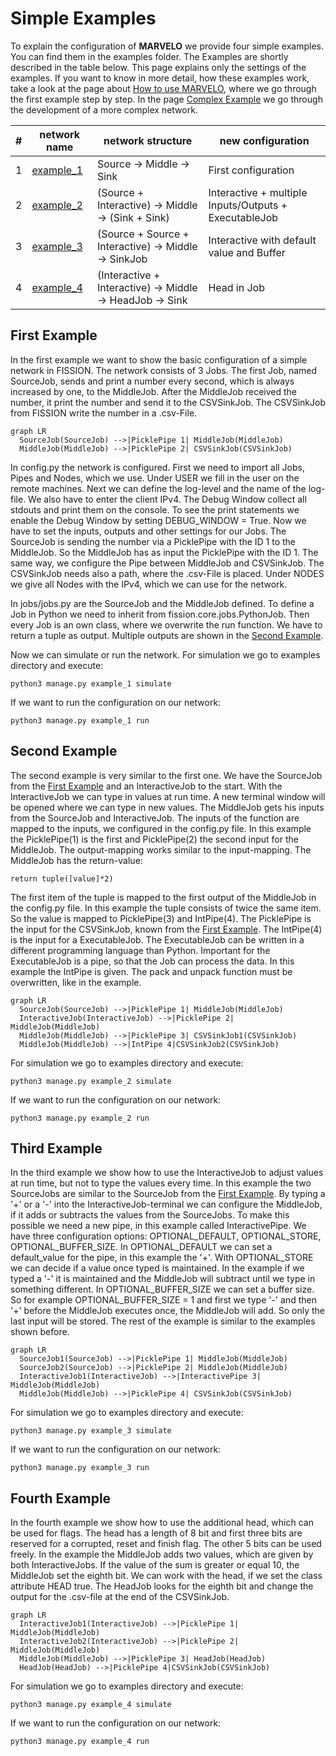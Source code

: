 # Simple Examples

To explain the configuration of **MARVELO** we provide four simple examples. You can find them in the examples folder. The Examples are shortly described in the table below.
This page explains only the settings of the examples. If you want to know in more detail, how these examples work, take a look at the page about [How to use MARVELO](usage), where we go through the first example step by step. In the page [Complex Example](complex_examples) we go through the development of a more complex network. 


| # | network name                              | network structure                                        | new configuration                                           |
|---|-------------------------------------------|----------------------------------------------------------|-------------------------------------------------------------|
| 1 | [example_1](#first-example)               | Source -> Middle -> Sink                                 | First configuration                                         |
| 2 | [example_2](#second-example)              | (Source + Interactive) -> Middle -> (Sink + Sink)        | Interactive + multiple Inputs/Outputs + ExecutableJob       |
| 3 | [example_3](#third-example)               | (Source + Source + Interactive) -> Middle -> SinkJob     | Interactive with default value and Buffer                   |
| 4 | [example_4](#fourth-example)              | (Interactive + Interactive) -> Middle -> HeadJob -> Sink | Head in Job                                                 |



## First Example

In the first example we want to show the basic configuration of a simple network in FISSION. The network consists of 3 Jobs. The first Job, named SourceJob, sends and print a number every second, which is always increased by one, to the MiddleJob. After the MiddleJob received the number, it print the number and send it to the CSVSinkJob. The CSVSinkJob from FISSION write the number in a .csv-File. 

```mermaid
graph LR
  SourceJob(SourceJob) -->|PicklePipe 1| MiddleJob(MiddleJob)
  MiddleJob(MiddleJob) -->|PicklePipe 2| CSVSinkJob(CSVSinkJob)
```

In config.py the network is configured. First we need to import all Jobs, Pipes and Nodes, which we use. Under USER we fill in the user on the remote machines. Next we can define the log-level and the name of the log-file. We also have to enter the client IPv4. The Debug Window collect all stdouts and print them on the console. To see the print statements we enable the Debug Window by setting DEBUG_WINDOW = True. Now we have to set the inputs, outputs and other settings for our Jobs. The SourceJob is sending the number via a PicklePipe with the ID 1 to the MiddleJob. So the MiddleJob has as input the PicklePipe with the ID 1. The same way, we configure the Pipe between MiddleJob and CSVSinkJob. The CSVSinkJob needs also a path, where the .csv-File is placed. Under NODES we give all Nodes with the IPv4, which we can use for the network.

In jobs/jobs.py are the SourceJob and the MiddleJob defined. To define a Job in Python we need to inherit from fission.core.jobs.PythonJob. Then every Job is an own class, where we overwrite the run function. We have to return a tuple as output. Multiple outputs are shown in the [Second Example](#second-example). 

Now we can simulate or run the network. For simulation we go to examples directory and execute:
```
python3 manage.py example_1 simulate
```
If we want to run the configuration on our network:
```
python3 manage.py example_1 run
```

## Second Example

The second example is very similar to the first one. We have the SourceJob from the [First Example](#first-example) and an InteractiveJob to the start. With the InteractiveJob we can type in values at run time. A new terminal window will be opened where we can type in new values. The MiddleJob gets his inputs from the SourceJob and InteractiveJob. The inputs of the function are mapped to the inputs, we configured in the config.py file. In this example the PicklePipe(1) is the first and PicklePipe(2) the second input for the MiddleJob. The output-mapping works similar to the input-mapping. The MiddleJob has the return-value: 
```
return tuple([value]*2)
```
The first item of the tuple is mapped to the first output of the MiddleJob in the config.py file. In this example the tuple consists of twice the same item. So the value is mapped to PicklePipe(3) and IntPipe(4). The PicklePipe is the input for the CSVSinkJob, known from the [First Example](#first-example). The IntPipe(4) is the input for a ExecutableJob. The ExecutableJob can be written in a different programming language than Python.
Important for the ExecutableJob is a pipe, so that the Job can process the data. In this example the IntPipe is given. The pack and unpack function must be overwritten, like in the example. 

```mermaid
graph LR
  SourceJob(SourceJob) -->|PicklePipe 1| MiddleJob(MiddleJob)
  InteractiveJob(InteractiveJob) -->|PicklePipe 2| MiddleJob(MiddleJob)
  MiddleJob(MiddleJob) -->|PicklePipe 3| CSVSinkJob1(CSVSinkJob)
  MiddleJob(MiddleJob) -->|IntPipe 4|CSVSinkJob2(CSVSinkJob)
```

For simulation we go to examples directory and execute:
```
python3 manage.py example_2 simulate
```
If we want to run the configuration on our network:
```
python3 manage.py example_2 run
```


## Third Example

In the third example we show how to use the InteractiveJob to adjust values at run time, but not to type the values every time. In this example the two SourceJobs are similar to the SourceJob from the [First Example](#first-example). By typing a '+' or a '-' into the InteractiveJob-terminal we can configure the MiddleJob, if it adds or subtracts the values from the SourceJobs. To make this possible we need a new pipe, in this example called InteractivePipe. We have three configuration options: OPTIONAL_DEFAULT, OPTIONAL_STORE, OPTIONAL_BUFFER_SIZE. In OPTIONAL_DEFAULT we can set a default_value for the pipe, in this example the '+'. With OPTIONAL_STORE we can decide if a value once typed is maintained. In the example if we typed a '-' it is maintained and the MiddleJob will subtract until we type in something different. In OPTIONAL_BUFFER_SIZE we can set a buffer size. So for example OPTIONAL_BUFFER_SIZE = 1 and first we type '-' and then '+' before the MiddleJob executes once, the MiddleJob will add. So only the last input will be stored. The rest of the example is similar to the examples shown before. 

```mermaid
graph LR
  SourceJob1(SourceJob) -->|PicklePipe 1| MiddleJob(MiddleJob)
  SourceJob2(SourceJob) -->|PicklePipe 2| MiddleJob(MiddleJob)
  InteractiveJob1(InteractiveJob) -->|InteractivePipe 3| MiddleJob(MiddleJob)
  MiddleJob(MiddleJob) -->|PicklePipe 4| CSVSinkJob(CSVSinkJob)
```
For simulation we go to examples directory and execute:
```
python3 manage.py example_3 simulate
```
If we want to run the configuration on our network:
```
python3 manage.py example_3 run
```

## Fourth Example

In the fourth example we show how to use the additional head, which can be used for flags. The head has a length of 8 bit and first three bits are reserved for a corrupted, reset and finish flag. The other 5 bits can be used freely. In the example the MiddleJob adds two values, which are given by both InteractiveJobs. If the value of the sum is greater or equal 10, the MiddleJob set the eighth bit. We can work with the head, if we set the class attribute HEAD true. The HeadJob looks for the eighth bit and change the output for the .csv-file at the end of the CSVSinkJob. 

```mermaid
graph LR
  InteractiveJob1(InteractiveJob) -->|PicklePipe 1| MiddleJob(MiddleJob)
  InteractiveJob2(InteractiveJob) -->|PicklePipe 2| MiddleJob(MiddleJob)
  MiddleJob(MiddleJob) -->|PicklePipe 3| HeadJob(HeadJob)
  HeadJob(HeadJob) -->|PicklePipe 4|CSVSinkJob(CSVSinkJob)
```

For simulation we go to examples directory and execute:
```
python3 manage.py example_4 simulate
```
If we want to run the configuration on our network:
```
python3 manage.py example_4 run
```


